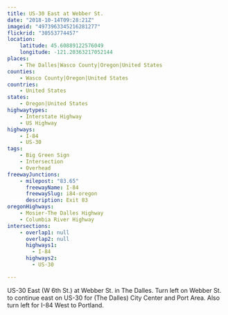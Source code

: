 ```yaml
---
title: US-30 East at Webber St.
date: "2018-10-14T09:28:21Z"
imageid: "4973963345216281277"
flickrid: "30553774457"
location:
    latitude: 45.60889122576049
    longitude: -121.20363217052144
places:
    - The Dalles|Wasco County|Oregon|United States
counties:
    - Wasco County|Oregon|United States
countries:
    - United States
states:
    - Oregon|United States
highwaytypes:
    - Interstate Highway
    - US Highway
highways:
    - I-84
    - US-30
tags:
    - Big Green Sign
    - Intersection
    - Overhead
freewayJunctions:
    - milepost: "83.65"
      freewayName: I-84
      freewaySlug: i84-oregon
      description: Exit 83
oregonHighways:
    - Mosier-The Dalles Highway
    - Columbia River Highway
intersections:
    - overlap1: null
      overlap2: null
      highways1:
        - I-84
      highways2:
        - US-30

---
```

US-30 East (W 6th St.) at Webber St. in The Dalles.  Turn left on Webber St. to continue east on US-30 for (The Dalles) City Center and Port Area.  Also turn left for I-84 West to Portland.
